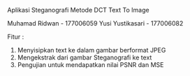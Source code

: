 Aplikasi Steganografi Metode DCT Text To Image

Muhamad Ridwan   - 177006059
Yusi Yustikasari - 177006082

Fitur :
1. Menyisipkan text ke dalam gambar berformat JPEG
2. Mengekstrak dari gambar Steganografi ke text
3. Pengujian untuk mendapatkan nilai PSNR dan MSE